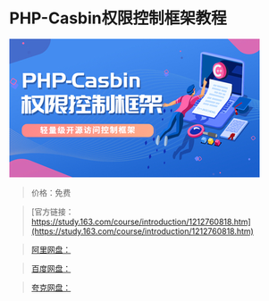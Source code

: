 # PHP-Casbin权限控制框架教程

![img](../../../assets/study163/free/7055b56598fa40d1b8b7e4ac8147a74c.jpg)

> 价格：免费

> [官方链接：https://study.163.com/course/introduction/1212760818.htm](https://study.163.com/course/introduction/1212760818.htm)

> [阿里网盘：]()

> [百度网盘：]()

> [夸克网盘：]()
